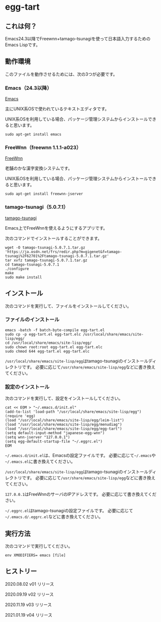 # egg-tart

## これは何？

Emacs24.3以降でFreewnn+tamago-tsunagiを使って日本語入力するためのEmacs Lispです。

## 動作環境

このファイルを動作させるためには、次の3つが必要です。

### Emacs（24.3以降）

[Emacs](https://www.gnu.org/software/emacs/)

主にUNIX系OSで使われているテキストエディタです。


UNIX系OSを利用している場合、パッケージ管理システムからインストールできると思います。

```
sudo apt-get install emacs
```

### FreeWnn（freewnn 1.1.1-a023）

[FreeWnn](https://ja.osdn.net/projects/freewnn/)

老舗のかな漢字変換システムです。

UNIX系OSを利用している場合、パッケージ管理システムからインストールできると思います。

```
sudo apt-get install freewnn-jserver
```

### tamago-tsunagi（5.0.7.1）

[tamago-tsunagi](https://ja.osdn.net/projects/tamago-tsunagi/)

Emacs上でFreeWnnを使えるようにするアプリです。

次のコマンドでインストールすることができます。

```
wget -O tamago-tsunagi-5.0.7.1.tar.gz 'https://ja.osdn.net/frs/redir.php?m=gigenet&f=tamago-tsunagi%2F62701%2Ftamago-tsunagi-5.0.7.1.tar.gz'
tar xvfz tamago-tsunagi-5.0.7.1.tar.gz
cd tamago-tsunagi-5.0.7.1
./configure
make
sudo make install
```

## インストール

次のコマンドを実行して、ファイルをインストールしてください。

### ファイルのインストール

```
emacs -batch -f batch-byte-compile egg-tart.el
sudo cp -p egg-tart.el egg-tart.elc /usr/local/share/emacs/site-lisp/egg/
cd /usr/local/share/emacs/site-lisp/egg/
sudo chown root:root egg-tart.el egg-tart.elc
sudo chmod 644 egg-tart.el egg-tart.elc

```

`/usr/local/share/emacs/site-lisp/egg`はtamago-tsunagiのインストールディレクトリです。
必要に応じて`/usr/share/emacs/site-lisp/egg`などに書き換えてください。

### 設定のインストール

次のコマンドを実行して、設定をインストールしてください。

```
cat << EOM > "~/.emacs.d/init.el"
(add-to-list 'load-path "/usr/local/share/emacs/site-lisp/egg")
(require 'egg)
(load "/usr/local/share/emacs/site-lisp/egg/leim-list")
(load "/usr/local/share/emacs/site-lisp/egg/menudiag")
(load "/usr/local/share/emacs/site-lisp/egg/egg-tart")
(setq default-input-method "japanese-egg-wnn")
(setq wnn-jserver "127.0.0.1")
(setq egg-default-startup-file "~/.eggrc.el")
EOM
```

`~/.emacs.d/init.el`は、Emacsの設定ファイルです。
必要に応じて`~/.emacs`や`~/.emacs.el`に書き換えてください。

`/usr/local/share/emacs/site-lisp/egg`はtamago-tsunagiのインストールディレクトリです。
必要に応じて`/usr/share/emacs/site-lisp/egg`などに書き換えてください。

`127.0.0.1`はFreeWnnのサーバのIPアドレスです。
必要に応じて書き換えてください。

`~/.eggrc.el`はtamago-tsunagiの設定ファイルです。
必要に応じて`~/.emacs.d/.eggrc.el`などに書き換えてください。

## 実行方法

次のコマンドで実行してください。

```
env XMODIFIERS= emacs [file]
```

## ヒストリー

2020.08.02 v01 リリース

2020.09.19 v02 リリース

2020.11.19 v03 リリース

2021.01.19 v04 リリース

